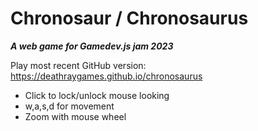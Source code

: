 # Chronosaur / Chronosaurus
***A web game for Gamedev.js jam 2023***


Play most recent GitHub version: https://deathraygames.github.io/chronosaurus

* Click to lock/unlock mouse looking
* w,a,s,d for movement
* Zoom with mouse wheel

